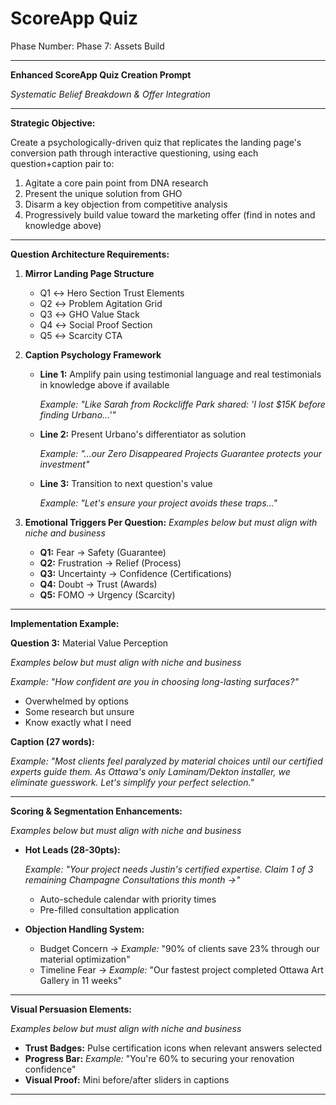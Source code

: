 # ScoreApp Quiz

Phase Number: Phase 7: Assets Build

---

**Enhanced ScoreApp Quiz Creation Prompt**

*Systematic Belief Breakdown & Offer Integration*

---

**Strategic Objective:**

Create a psychologically-driven quiz that replicates the landing page's conversion path through interactive questioning, using each question+caption pair to:

1. Agitate a core pain point from DNA research
2. Present the unique solution from GHO
3. Disarm a key objection from competitive analysis
4. Progressively build value toward the marketing offer (find in notes and knowledge above)

---

**Question Architecture Requirements:**

1. **Mirror Landing Page Structure**
    - Q1 ↔ Hero Section Trust Elements
    - Q2 ↔ Problem Agitation Grid
    - Q3 ↔ GHO Value Stack
    - Q4 ↔ Social Proof Section
    - Q5 ↔ Scarcity CTA
2. **Caption Psychology Framework**
    - **Line 1:** Amplify pain using testimonial language and real testimonials in knowledge above if available
        
        *Example: "Like Sarah from Rockcliffe Park shared: 'I lost $15K before finding Urbano...'"*
        
    - **Line 2:** Present Urbano's differentiator as solution
        
        *Example: "...our Zero Disappeared Projects Guarantee protects your investment"*
        
    - **Line 3:** Transition to next question's value
        
        *Example: "Let's ensure your project avoids these traps..."*
        
3. **Emotional Triggers Per Question:** *Examples below but must align with niche and business*
    - **Q1:** Fear → Safety (Guarantee)
    - **Q2:** Frustration → Relief (Process)
    - **Q3:** Uncertainty → Confidence (Certifications)
    - **Q4:** Doubt → Trust (Awards)
    - **Q5:** FOMO → Urgency (Scarcity)

---

**Implementation Example:**

**Question 3:** Material Value Perception 

*Examples below but must align with niche and business*

*Example: "How confident are you in choosing long-lasting surfaces?"*

- Overwhelmed by options
- Some research but unsure
- Know exactly what I need

**Caption (27 words):**

*Example: "Most clients feel paralyzed by material choices until our certified experts guide them. As Ottawa's only Laminam/Dekton installer, we eliminate guesswork. Let's simplify your perfect selection."*

---

**Scoring & Segmentation Enhancements:**

*Examples below but must align with niche and business*

- **Hot Leads (28-30pts):**
    
    *Example: "Your project needs Justin's certified expertise. Claim 1 of 3 remaining Champagne Consultations this month →"*
    
    - Auto-schedule calendar with priority times
    - Pre-filled consultation application
- **Objection Handling System:**
    - Budget Concern → *Example:* "90% of clients save 23% through our material optimization"
    - Timeline Fear → *Example:* "Our fastest project completed Ottawa Art Gallery in 11 weeks"

---

**Visual Persuasion Elements:**

*Examples below but must align with niche and business*

- **Trust Badges:** Pulse certification icons when relevant answers selected
- **Progress Bar:** *Example:* "You're 60% to securing your renovation confidence"
- **Visual Proof:** Mini before/after sliders in captions

---